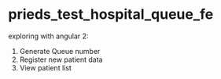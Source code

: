 # prieds_test_hospital_queue_fe

exploring with angular 2:
1. Generate Queue number
2. Register new patient data
3. View patient list
